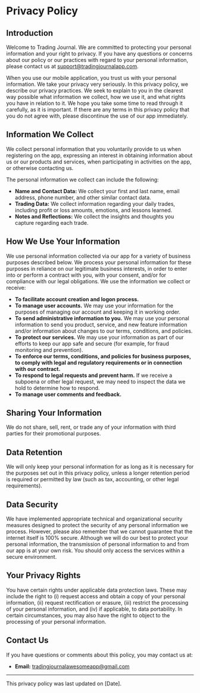 # Privacy Policy

## Introduction

Welcome to Trading Journal. We are committed to protecting your personal information and your right to privacy. If you have any questions or concerns about our policy or our practices with regard to your personal information, please contact us at support@tradingjournalapp.com.

When you use our mobile application, you trust us with your personal information. We take your privacy very seriously. In this privacy policy, we describe our privacy practices. We seek to explain to you in the clearest way possible what information we collect, how we use it, and what rights you have in relation to it. We hope you take some time to read through it carefully, as it is important. If there are any terms in this privacy policy that you do not agree with, please discontinue the use of our app immediately.

## Information We Collect

We collect personal information that you voluntarily provide to us when registering on the app, expressing an interest in obtaining information about us or our products and services, when participating in activities on the app, or otherwise contacting us.

The personal information we collect can include the following:
- **Name and Contact Data:** We collect your first and last name, email address, phone number, and other similar contact data.
- **Trading Data:** We collect information regarding your daily trades, including profit or loss amounts, emotions, and lessons learned.
- **Notes and Reflections:** We collect the insights and thoughts you capture regarding each trade.

## How We Use Your Information

We use personal information collected via our app for a variety of business purposes described below. We process your personal information for these purposes in reliance on our legitimate business interests, in order to enter into or perform a contract with you, with your consent, and/or for compliance with our legal obligations. We use the information we collect or receive:

- **To facilitate account creation and logon process.**
- **To manage user accounts.** We may use your information for the purposes of managing our account and keeping it in working order.
- **To send administrative information to you.** We may use your personal information to send you product, service, and new feature information and/or information about changes to our terms, conditions, and policies.
- **To protect our services.** We may use your information as part of our efforts to keep our app safe and secure (for example, for fraud monitoring and prevention).
- **To enforce our terms, conditions, and policies for business purposes, to comply with legal and regulatory requirements or in connection with our contract.**
- **To respond to legal requests and prevent harm.** If we receive a subpoena or other legal request, we may need to inspect the data we hold to determine how to respond.
- **To manage user comments and feedback.**

## Sharing Your Information

We do not share, sell, rent, or trade any of your information with third parties for their promotional purposes.

## Data Retention

We will only keep your personal information for as long as it is necessary for the purposes set out in this privacy policy, unless a longer retention period is required or permitted by law (such as tax, accounting, or other legal requirements).

## Data Security

We have implemented appropriate technical and organizational security measures designed to protect the security of any personal information we process. However, please also remember that we cannot guarantee that the internet itself is 100% secure. Although we will do our best to protect your personal information, the transmission of personal information to and from our app is at your own risk. You should only access the services within a secure environment.

## Your Privacy Rights

You have certain rights under applicable data protection laws. These may include the right to (i) request access and obtain a copy of your personal information, (ii) request rectification or erasure, (iii) restrict the processing of your personal information, and (iv) if applicable, to data portability. In certain circumstances, you may also have the right to object to the processing of your personal information.

## Contact Us

If you have questions or comments about this policy, you may contact us at:
- **Email:** tradingjournalawesomeapp@gmail.com

---

This privacy policy was last updated on [Date].

